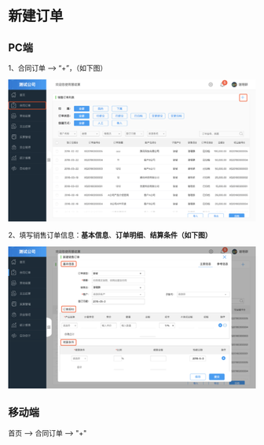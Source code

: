 # 新建订单

## PC端

1、合同订单 —&gt; “+”，（如下图）

![](/img/WX20180503-190904@2x.png)

2、填写销售订单信息：**基本信息**、**订单明细**、**结算条件（如下图）**

![](/img/WX20180503-191339@2x.png)

## 移动端

首页 —&gt; 合同订单 —&gt; "+"

